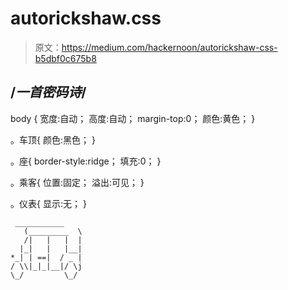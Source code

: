 # autorickshaw.css

> 原文：<https://medium.com/hackernoon/autorickshaw-css-b5dbf0c675b8>

## /*一首密码诗*/

body {
宽度:自动；
高度:自动；
margin-top:0；
颜色:黄色；
}

。车顶{
颜色:黑色；
}

。座{
border-style:ridge；
填充:0；
}

。乘客{
位置:固定；
溢出:可见；
}

。仪表{
显示:无；
}

```
 ___________
   (_________  \
   /|   |   |  |
  |_|   |   |__|
*_| | ==|  / _ |
/ \\|_|_|__|/ \j
\_/         \_/
```